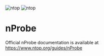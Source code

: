 ![ntop][nprobe_logo] ![ntop][ntop_logo]
# nProbe

Official nProbe documentation is available at https://www.ntop.org/guides/nProbe

[nprobe_logo]: http://www.ntop.org/wp-content/uploads/2011/08/nprobe-icon-150x150.png

[ntop_logo]: https://camo.githubusercontent.com/58e2a1ecfff62d8ecc9d74633bd1013f26e06cba/687474703a2f2f7777772e6e746f702e6f72672f77702d636f6e74656e742f75706c6f6164732f323031352f30352f6e746f702e706e67
